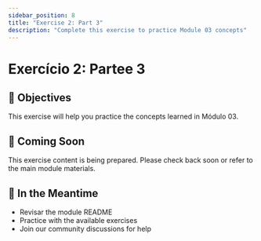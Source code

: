 ```yaml
---
sidebar_position: 8
title: "Exercise 2: Part 3"
description: "Complete this exercise to practice Module 03 concepts"
---
```


# Exercício 2: Partee 3

## 🎯 Objectives

This exercise will help you practice the concepts learned in Módulo 03.

## 📝 Coming Soon

This exercise content is being prepared. Please check back soon or refer to the main module materials.

## 🚀 In the Meantime

- Revisar the module README
- Practice with the available exercises
- Join our community discussions for help

